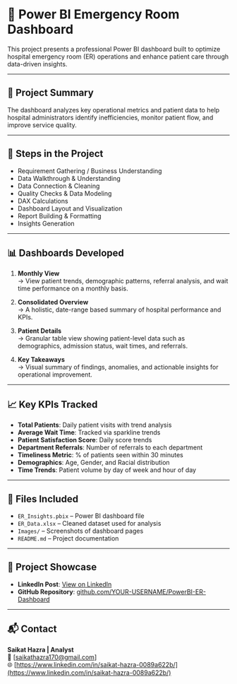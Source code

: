 # 🏥 Power BI Emergency Room Dashboard

This project presents a professional Power BI dashboard built to optimize hospital emergency room (ER) operations and enhance patient care through data-driven insights.

---

## 📌 Project Summary

The dashboard analyzes key operational metrics and patient data to help hospital administrators identify inefficiencies, monitor patient flow, and improve service quality.

---

## 🔧 Steps in the Project

- Requirement Gathering / Business Understanding  
- Data Walkthrough & Understanding  
- Data Connection & Cleaning  
- Quality Checks & Data Modeling  
- DAX Calculations  
- Dashboard Layout and Visualization  
- Report Building & Formatting  
- Insights Generation

---

## 📊 Dashboards Developed

1. **Monthly View**  
   → View patient trends, demographic patterns, referral analysis, and wait time performance on a monthly basis.

2. **Consolidated Overview**  
   → A holistic, date-range based summary of hospital performance and KPIs.

3. **Patient Details**  
   → Granular table view showing patient-level data such as demographics, admission status, wait times, and referrals.

4. **Key Takeaways**  
   → Visual summary of findings, anomalies, and actionable insights for operational improvement.

---

## 📈 Key KPIs Tracked

- **Total Patients**: Daily patient visits with trend analysis  
- **Average Wait Time**: Tracked via sparkline trends  
- **Patient Satisfaction Score**: Daily score trends  
- **Department Referrals**: Number of referrals to each department  
- **Timeliness Metric**: % of patients seen within 30 minutes  
- **Demographics**: Age, Gender, and Racial distribution  
- **Time Trends**: Patient volume by day of week and hour of day

---

## 📂 Files Included

- `ER_Insights.pbix` – Power BI dashboard file  
- `ER_Data.xlsx` – Cleaned dataset used for analysis  
- `Images/` – Screenshots of dashboard pages  
- `README.md` – Project documentation

---

## 🔗 Project Showcase

- **LinkedIn Post**: [View on LinkedIn]([https://www.linkedin.com/in/saikat-hazra-0089a622b/](https://www.linkedin.com/posts/saikat-hazra-0089a622b_powerbi-dataanalytics-hospitaldashboard-activity-7284562566289244160-aI7h?utm_source=share&utm_medium=member_desktop&rcm=ACoAADmiLogBvaym25gNAEUc8pwhdIDfXSr_yio))
- **GitHub Repository**: [github.com/YOUR-USERNAME/PowerBI-ER-Dashboard](https://github.com/YOUR-USERNAME/PowerBI-ER-Dashboard)

---

## 📬 Contact

**Saikat Hazra | Analyst**  
📧 [saikathazra170@gmail.com]  
🌐 [https://www.linkedin.com/in/saikat-hazra-0089a622b/](https://www.linkedin.com/in/saikat-hazra-0089a622b/)

